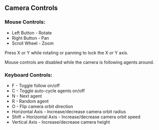 
## Camera Controls

### Mouse Controls:

* Left Button - Rotate
* Right Button - Pan
* Scroll Wheel - Zoom

Press X or Y while rotating or panning to lock the X or Y axis. 

Mouse controls are disabled while the camera is following agents around.

### Keyboard Controls: 

* F - Toggle follow on/off
* C - Toggle auto-cycle agents on/off
* N - Next agent
* R - Random agent
* O - Flip camera orbit direction
* Horizontal Axis - Increase/decrease camera orbit radius
* Shift + Horizontal Axis - Increase/decrease camera orbit speed
* Vertical Axis - Increase/decrease camera height

